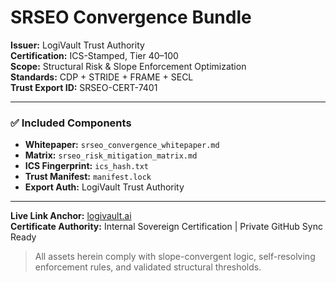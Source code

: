# SRSEO Convergence Bundle

**Issuer:** LogiVault Trust Authority  
**Certification:** ICS-Stamped, Tier 40–100  
**Scope:** Structural Risk & Slope Enforcement Optimization  
**Standards:** CDP + STRIDE + FRAME + SECL  
**Trust Export ID:** SRSEO-CERT-7401

---

### ✅ Included Components

- **Whitepaper:** `srseo_convergence_whitepaper.md`
- **Matrix:** `srseo_risk_mitigation_matrix.md`
- **ICS Fingerprint:** `ics_hash.txt`
- **Trust Manifest:** `manifest.lock`
- **Export Auth:** LogiVault Trust Authority

---

**Live Link Anchor:** [logivault.ai](https://logivault.ai)  
**Certificate Authority:** Internal Sovereign Certification | Private GitHub Sync Ready

> All assets herein comply with slope-convergent logic, self-resolving enforcement rules, and validated structural thresholds.


